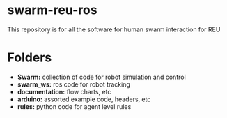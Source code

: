 # swarm-reu-ros
This repository is for all the software for human swarm interaction for REU

# Folders
- **Swarm:** collection of code for robot simulation and control
- **swarm_ws:** ros code for robot tracking
- **documentation:** flow charts, etc
- **arduino:** assorted example code, headers, etc
- **rules:** python code for agent level rules
